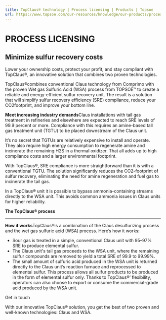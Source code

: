 ```yaml
---
title: TopClaus® technology | Process licensing | Products | Topsoe
url: https://www.topsoe.com/our-resources/knowledge/our-products/process-licensing/topclausr-technology#main-content
---
```


# PROCESS LICENSING

## Minimize sulfur recovery costs

Lower your ownership costs, protect your profit, and stay compliant with TopClaus®, an innovative solution that combines two proven technologies.

TopClaus®combines conventional Claus technology from Comprimo with the proven Wet gas Sulfuric Acid (WSA) process from TOPSOE™ to create a reliable and energy-efficient sulfur recovery unit. The result is a solution that will simplify sulfur recovery efficiency (SRE) compliance, reduce your CO2footprint, and improve your bottom line.

**Meet increasing industry demands**Claus installations with tail gas treatment in refineries and elsewhere are expected to reach SRE levels of 99.9 percent or more. Compliance with this requires an amine-based tall gas treatment unit (TGTU) to be placed downstream of the Claus unit.

It’s no secret that TGTUs are relatively expensive to install and operate. They also require high energy consumption to regenerate amine and incinerate the remaining H2S in a thermal oxidizer. That all adds up to high compliance costs and a larger environmental footprint.

With TopClaus®, SRE compliance is more straightforward than it is with a conventional TGTU. The solution significantly reduces the CO2-footprint of sulfur recovery, eliminating the need for amine regeneration and fuel gas to incinerate the tail gas.

In a TopClaus® unit it is possible to bypass ammonia-containing streams directly to the WSA unit. This avoids common ammonia issues in Claus units for higher reliability.

**The TopClaus® process**

****

**How it works**TopClaus®is a combination of the Claus desulfurizing process and the wet gas sulfuric acid (WSA) process. Here’s how it works:

- Sour gas is treated in a simple, conventional Claus unit with 95–97% SRE to produce elemental sulfur.
- The Claus unit's tail gas proceeds to the WSA unit, where the remaining sulfur compounds are removed to yield a total SRE of 99.9 to 99.99%.
- The small amount of sulfuric acid produced in the WSA unit is returned directly to the Claus unit’s reaction furnace and reprocessed to elemental sulfur. This process allows all sulfur products to be produced in the form of elemental sulfur only. Thanks to TopClaus®’ flexibility, operators can also choose to export or consume the commercial-grade acid produced by the WSA unit.

Get in touch

With our innovative TopClaus®  solution, you get the best of two  proven and well-known technologies:  Claus and WSA.